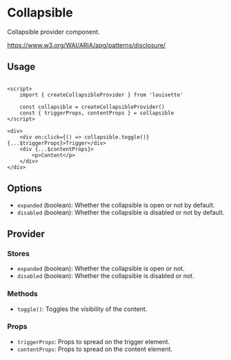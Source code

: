 # Collapsible

Collapsible provider component.

https://www.w3.org/WAI/ARIA/apg/patterns/disclosure/

## Usage

```sveltehtml

<script>
    import { createCollapsibleProvider } from 'louisette'

    const collapsible = createCollapsibleProvider()
    const { triggerProps, contentProps } = collapsible
</script>

<div>
    <div on:click={() => collapsible.toggle()} {...$triggerProps}>Trigger</div>
    <div {...$contentProps}>
        <p>Content</p>
    </div>
</div>
```

## Options

- `expanded` (boolean): Whether the collapsible is open or not by default.
- `disabled` (boolean): Whether the collapsible is disabled or not by default.

## Provider

### Stores

- `expanded` (boolean): Whether the collapsible is open or not.
- `disabled` (boolean): Whether the collapsible is disabled or not.

### Methods

- `toggle()`: Toggles the visibility of the content.

### Props

- `triggerProps`: Props to spread on the trigger element.
- `contentProps`: Props to spread on the content element.
